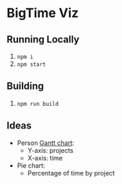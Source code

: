 # BigTime Viz

## Running Locally
1. `npm i`
1. `npm start`

## Building
1. `npm run build`

## Ideas
* Person [Gantt chart](http://layer0.authentise.com/gantt-chart-with-reactjs-and-d3js.html):
  * Y-axis: projects
  * X-axis: time
* Pie chart:
  * Percentage of time by project

